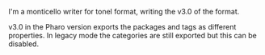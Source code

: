 I'm a monticello writer for tonel format, writing the v3.0 of the format.

v3.0 in the Pharo version exports the packages and tags as different properties. In legacy mode the categories are still exported but this can be disabled.